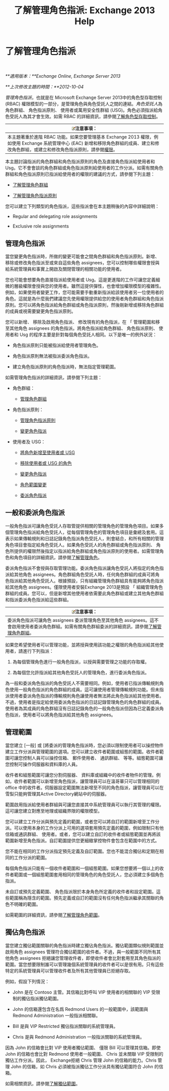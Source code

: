 ﻿---
title: '了解管理角色指派: Exchange 2013 Help'
TOCTitle: 了解管理角色指派
ms:assetid: 1dc33dd6-52fb-4852-a5ce-027bc73e1d8f
ms:mtpsurl: https://technet.microsoft.com/zh-tw/library/Dd335131(v=EXCHG.150)
ms:contentKeyID: 50472666
ms.date: 05/21/2018
mtps_version: v=EXCHG.150
ms.translationtype: MT
---

# 了解管理角色指派

 

_**適用版本：**Exchange Online, Exchange Server 2013_

_**上次修改主題的時間：**2012-10-04_

*管理角色指派*，也就是在 Microsoft Exchange Server 2013中的角色型存取控制 (RBAC) 權限模型的一部分，是管理角色與角色受託人之間的連結。*角色受託人*為角色群組、 角色指派原則、 使用者或萬用安全性群組 (USG)。角色必須指派給角色受託人為其才會生效。如需 RBAC 的詳細資訊，請參閱[了解角色型存取控制](understanding-role-based-access-control-exchange-2013-help.md)。

<table>
<thead>
<tr class="header">
<th><img src="images/Bb124558.note(EXCHG.150).gif" title="注意事項" alt="注意事項" />注意事項：</th>
</tr>
</thead>
<tbody>
<tr class="odd">
<td>本主題著重於進階 RBAC 功能。如果您要管理基本 Exchange 2013 權限，例如使用 Exchange 系統管理中心 (EAC) 新增和移除角色群組的成員、建立和修改角色群組，或建立和修改角色指派原則，請參閱<a href="permissions-exchange-2013-help.md">權限</a>。</td>
</tr>
</tbody>
</table>


本主題討論指派的角色群組和角色指派原則的角色及直接角色指派給使用者和 Usg。它不會會談的角色群組或角色指派原則給使用者的工作分派。如需有關角色群組和角色指派原則已指派給使用者的權限的建議的方式，請參閱下列主題：

  - [了解管理角色群組](understanding-management-role-groups-exchange-2013-help.md)

  - [了解管理角色指派原則](understanding-management-role-assignment-policies-exchange-2013-help.md)

您可以建立下列類型的角色指派，這些指派會在本主題稍後的內容中詳細說明：

  - Regular and delegating role assignments

  - Exclusive role assignments

## 管理角色指派

當您變更角色指派時，所做的變更可能會之間角色群組和角色指派原則。新增、 移除或修改角色指派至或來自這些角色 assignees，您可以控制哪些權限會授與給系統管理員和事實上開啟及關閉管理的相關功能的使用者。

您也可能會想要角色直接指派給使用者或 Usg。這是更進階的工作可讓您定義細微的層級權限會授與您的使用者。雖然這提供彈性，也會增加權限模型的複雜性。例如，如果使用者變更工作，您可能需要手動重新指派給該使用者另一位使用者的角色。這就是為什麼我們建議您先使用權限提供給您的使用者角色群組和角色指派原則。您可以將角色指派給角色群組或角色指派原則，然後剛新增或移除角色群組的成員或視需要變更角色指派原則。

您可以新增、 移除及啟用角色指派、 修改現有的角色指派，在 「 管理範圍和移至其他角色 assignees 的角色指派。將角色指派給角色群組、 角色指派原則、 使用者和 Usg 的程序主要是針對每個角色受託人相同。以下是唯一的例外狀況：

  - 角色指派原則只能被指派給使用者管理角色。

  - 角色指派原則無法被指派委派角色指派。

  - 建立角色指派原則的角色指派時，無法指定管理範圍。

如需管理角色指派的詳細資訊，請參閱下列主題：

  - 角色群組：
    
      - [管理角色群組](manage-role-groups-exchange-2013-help.md)

  - 角色指派原則：
    
      - [管理角色指派原則](manage-role-assignment-policies-exchange-2013-help.md)
    
      - [變更角色指派](change-a-role-assignment-exchange-2013-help.md)

  - 使用者及 USG：
    
      - [將角色新增至使用者或 USG](add-a-role-to-a-user-or-usg-exchange-2013-help.md)
    
      - [移除使用者或 USG 的角色](remove-a-role-from-a-user-or-usg-exchange-2013-help.md)
    
      - [變更角色指派](change-a-role-assignment-exchange-2013-help.md)
    
      - [角色範圍變更](change-a-role-scope-exchange-2013-help.md)
    
      - [委派角色指派](delegate-role-assignments-exchange-2013-help.md)

## 一般和委派角色指派

一般角色指派可讓角色受託人存取管提供相關的管理角色的管理角色項目。如果多個管理角色指派給角色受託人，從每個管理角色的管理角色項目是彙總及套用。這表示如果傳輸規則和日誌記錄角色指派角色受託人，則會結合，和所有相關的管理角色項目會指定給角色受託人。如果角色受託人的角色群組或角色指派原則、 角色所提供的權限然後指定以指派給角色群組或角色指派原則的使用者。如需管理角色和角色項目的詳細資訊，請參閱[了解管理角色](understanding-management-roles-exchange-2013-help.md)。

委派角色指派不會授與存取管理功能。委派角色指派讓角色受託人將指定的角色指派給其他角色 assignees。角色群組角色受託人時，任何角色群組的成員可將角色指派給其他角色受託人。根據預設，只有組織管理角色群組具有能夠將角色指派給其他角色 assignees。僅限使用者安裝Exchange 2013是預設 「 組織管理角色群組的成員。您可以，但是新增其他使用者依需要此角色群組或建立其他角色群組和指派委派角色指派給這些群組。

<table>
<thead>
<tr class="header">
<th><img src="images/Bb124558.note(EXCHG.150).gif" title="注意事項" alt="注意事項" />注意事項：</th>
</tr>
</thead>
<tbody>
<tr class="odd">
<td>委派角色指派可讓角色 assignees 委派管理角色至其他角色 assignees。這不會啟用使用者委派角色群組。如需有關角色群組委派的詳細資訊，請參閱<a href="understanding-management-role-groups-exchange-2013-help.md">了解管理角色群組</a>。</td>
</tr>
</tbody>
</table>


如果您希望使用者可以管理功能，並將授與使用該功能之權限的角色指派給其他使用者，請進行下列指派：

1.  為每個管理角色進行一般角色指派，以授與需要管理之功能的存取權。

2.  為每個您允許指派給其他角色受託人的管理角色，進行委派角色指派。

為一般和委派角色指派的角色受託人不需要相同。例如，使用者已指派傳輸規則角色使用一般角色指派的角色群組的成員。這可讓使用者管理傳輸規則功能。但未指派使用者委派角色指派的傳輸規則角色讓使用者無法將此角色指派給其他使用者。不過，使用者是指定給使用委派角色指派的日誌記錄管理角色的角色群組的成員。使用者為其成員的角色群組沒有日誌記錄角色的一般角色指派但因為已定義委派角色指派，使用者可以將角色指派給其他角色 assignees。

## 管理範圍

當您建立 \[一般\] 或 \[將委派的管理角色指派時，您必須以限制使用者可以操控物件建立工作分派與管理範圍的選項。您可以建立收件者範圍或組態的範圍。收件者範圍可讓您控制人員可以操控信箱、 郵件使用者、 通訊群組、 等等。組態範圍可讓您控制可操作伺服器和資料庫的人員。

收件者和組態範圍可讓您分割伺服器、 資料庫或組織中的收件者物件的管理。例如，收件者範圍可以新增至角色指派，讓管理員可以在溫哥華只可以管理相同的 office 中的收件者。伺服器設定範圍無法新增至不同的角色指派，讓管理員可以在雪梨只能夠管理其Active Directory網站中的伺服器。

範圍啟用指派給使用者群組與可讓您直接其中系統管理員可以執行其管理的權限。這可讓您建立對應至地理或組織界限的權限模型。

您可以建立工作分派與預先定義的範圍，或者您可以將自訂的範圍新增至工作分派。可以使用本身的工作分派上可用的選項套用預先定義的範圍，例如限制只有他信箱或通訊群組、 使用者。或者，您可以建立自訂的收件者或組態範圍並再將該範圍新增至角色指派。自訂範圍提供您更細緻掌控物件會包含在範圍中的方式。

您不能在相同的工作分派指定預先定義及自訂範圍。您也不能混合獨佔和定期在相同的工作分派的範圍。

每個角色指派只能有一個收件者範圍和一個組態範圍。如果您想要將一個以上的收件者範圍或一個組態範圍套用相同的管理角色的角色受託人，您必須建立多個角色指派。

未自訂或預先定義範圍、 角色指派限於本身角色所定義的收件者和設定範圍。這些範圍稱為隱含的範圍。預先定義或自訂的範圍沒有任何角色指派繼承其關聯的角色不明確的範圍。

如需範圍的詳細資訊，請參閱[了解管理角色範圍](understanding-management-role-scopes-exchange-2013-help.md)。

## 獨佔角色指派

當您建立獨佔範圍關聯的角色指派時建立獨佔角色指派。獨佔範圍類似規則範圍並啟用角色 assignees 管理符合獨佔範圍的收件者。不過，與一般範圍不同所有其他角色 assignees 拒絕讓您管理收件者，即使收件者會比對套用至其角色指派的範圍。當您想要限制誰可以管理幾個系統管理員的收件者可以是很有用。只有這些特定的系統管理員可以管理收件者及所有其他管理員已拒絕存取。

例如，假設下列情況：

  - John 是在 Contoso 主管。其信箱比對呼叫 VIP 使用者的相關聯的 VIP 受限制的獨佔指派獨佔範圍。

  - John 的信箱還包含在名爲 Redmond Users 的一般範圍中，該範圍與 Redmond Administration 一般指派相關聯。

  - Bill 是與 VIP Restricted 獨佔指派關聯的系統管理員。

  - Chris 是與 Redmond Administration 一般指派關聯的系統管理員。

因為 John 的信箱會比對 VIP 使用者獨佔範圍、 僅限 Bill 可以管理其信箱。即使 John 的信箱也會比對 Redmond 使用者一般範圍、 Chris 並未關聯 VIP 受限制的獨佔工作分派。因此， Exchange拒絕 Chris 管理 John 的信箱的能力。Chris 管理 John 的信箱，如 Chris 必須被指派獨佔工作分派具有獨佔範圍符合 John 的信箱。

如需相關資訊，請參閱[了解獨佔範圍](understanding-exclusive-scopes-exchange-2013-help.md)。

